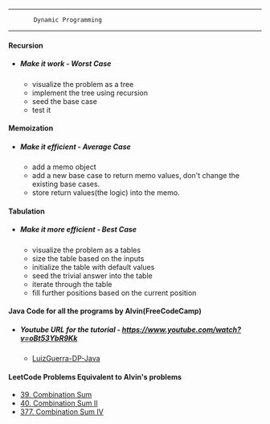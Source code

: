 ***
           Dynamic Programming
***
#### Recursion
* ##### Make it work - Worst Case
    - visualize the problem as a tree
    - implement the tree using recursion
    - seed the base case
    - test it
    
#### Memoization
* ##### Make it efficient - Average Case
    - add a memo object
    - add a new base case to return memo values, don't change the existing base cases.
    - store return values(the logic) into the memo.
    
#### Tabulation
* ##### Make it more efficient - Best Case
    - visualize the problem as a tables
    - size the table based on the inputs
    - initialize the table with default values
    - seed the trivial answer into the table
    - iterate through the table
    - fill further positions based on the current position
    
#### Java Code for all the programs by Alvin(FreeCodeCamp)
* ##### Youtube URL for the tutorial - https://www.youtube.com/watch?v=oBt53YbR9Kk
    - [LuizGuerra-DP-Java](https://github.com/LuizGuerra/Dynamic-Programming/blob/main/Java/src/Sum.java)

#### LeetCode Problems Equivalent to Alvin's problems
* [39. Combination Sum](https://leetcode.com/problems/combination-sum/)
* [40. Combination Sum II](https://leetcode.com/problems/combination-sum-ii/)
* [377. Combination Sum IV](https://leetcode.com/problems/combination-sum-iv/)
